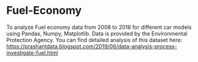 # Fuel-Economy
To analyze Fuel economy data from 2008 to 2018 for different car models using Pandas, Numpy, Matplotlib. Data is provided by the Environmental Protection Agency.
You can find detailed analysis of this dataset here: https://prashantdata.blogspot.com/2019/06/data-analysis-process-investigate-fuel.html
